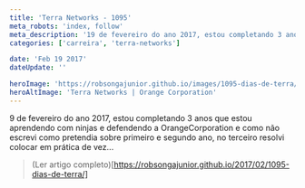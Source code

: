 ```yaml
---
title: 'Terra Networks - 1095'
meta_robots: 'index, follow'
meta_description: '19 de fevereiro do ano 2017, estou completando 3 anos que estou aprendendo com ninjas e defendendo a OrangeCorporation e como não escrevi como pretendia sobre primeiro e segundo ano, no terceiro resolvi colocar em prática de vez...'
categories: ['carreira', 'terra-networks']

date: 'Feb 19 2017'
dateUpdate: ''

heroImage: 'https://robsongajunior.github.io/images/1095-dias-de-terra/cover.jpg'
heroAltImage: 'Terra Networks | Orange Corporation'
---
```


9 de fevereiro do ano 2017, estou completando 3 anos que estou aprendendo com ninjas e defendendo a OrangeCorporation e como não escrevi como pretendia sobre primeiro e segundo ano, no terceiro resolvi colocar em prática de vez...

> (Ler artigo completo)[https://robsongajunior.github.io/2017/02/1095-dias-de-terra/]

